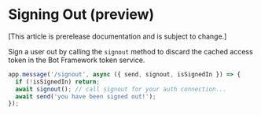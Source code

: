# Signing Out (preview)

[This article is prerelease documentation and is subject to change.]

Sign a user out by calling the `signout` method to discard the cached access token in the Bot Framework token service.

```ts
app.message('/signout', async ({ send, signout, isSignedIn }) => {
  if (!isSignedIn) return;
  await signout(); // call signout for your auth connection...
  await send('you have been signed out!');
});
```
